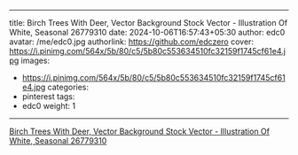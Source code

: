 
---
title: Birch Trees With Deer, Vector Background Stock Vector - Illustration Of White, Seasonal 26779310
date: 2024-10-06T16:57:43+05:30
author: edc0
avatar: /me/edc0.jpg
authorlink: https://github.com/edczero
cover: https://i.pinimg.com/564x/5b/80/c5/5b80c553634510fc32159f1745cf61e4.jpg
images:
   - https://i.pinimg.com/564x/5b/80/c5/5b80c553634510fc32159f1745cf61e4.jpg
categories:
  - pinterest
tags:
  - edc0
weight: 1
---

<!--more-->

[Birch Trees With Deer, Vector Background Stock Vector - Illustration Of White, Seasonal 26779310](https://in.pinterest.com/pin/91901648639788111/)

	